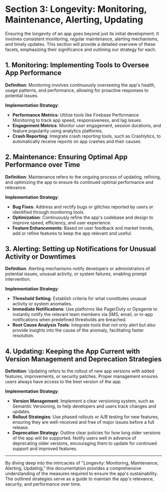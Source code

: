# Section 3: Longevity: Monitoring, Maintenance, Alerting, Updating

Ensuring the longevity of an app goes beyond just its initial development. It involves consistent monitoring, regular maintenance, alerting mechanisms, and timely updates. This section will provide a detailed overview of these facets, emphasizing their significance and outlining our strategy for each.

## **1. Monitoring: Implementing Tools to Oversee App Performance**

**Definition**:
Monitoring involves continuously overseeing the app's health, usage patterns, and performance, allowing for proactive responses to potential issues.

**Implementation Strategy**:

- **Performance Metrics**: Utilize tools like Firebase Performance Monitoring to track app speed, responsiveness, and lag issues.
- **Engagement Metrics**: Monitor user engagement, session durations, and feature popularity using analytics platforms.
- **Crash Reporting**: Integrate crash reporting tools, such as Crashlytics, to automatically receive reports on app crashes and their causes.

## **2. Maintenance: Ensuring Optimal App Performance over Time**

**Definition**:
Maintenance refers to the ongoing process of updating, refining, and optimizing the app to ensure its continued optimal performance and relevance.

**Implementation Strategy**:

- **Bug Fixes**: Address and rectify bugs or glitches reported by users or identified through monitoring tools.
- **Optimization**: Continuously refine the app's codebase and design to improve speed, efficiency, and user experience.
- **Feature Enhancements**: Based on user feedback and market trends, add or refine features to keep the app relevant and useful.

## **3. Alerting: Setting up Notifications for Unusual Activity or Downtimes**

**Definition**:
Alerting mechanisms notify developers or administrators of potential issues, unusual activity, or system failures, enabling prompt intervention.

**Implementation Strategy**:

- **Threshold Setting**: Establish criteria for what constitutes unusual activity or system anomalies.
- **Immediate Notifications**: Use platforms like PagerDuty or Opsgenie to instantly notify the relevant team members via SMS, email, or in-app notifications when predefined thresholds are breached.
- **Root Cause Analysis Tools**: Integrate tools that not only alert but also provide insights into the cause of the anomaly, facilitating faster resolution.

## **4. Updating: Keeping the App Current with Version Management and Deprecation Strategies**

**Definition**:
Updating refers to the rollout of new app versions with added features, improvements, or security patches. Proper management ensures users always have access to the best version of the app.

**Implementation Strategy**:

- **Version Management**: Implement a clear versioning system, such as Semantic Versioning, to help developers and users track changes and updates.
- **Rollout Strategies**: Use phased rollouts or A/B testing for new features, ensuring they are well-received and free of major issues before a full release.
- **Deprecation Strategy**: Outline clear policies for how long older versions of the app will be supported. Notify users well in advance of deprecating older versions, encouraging them to update for continued support and improved features.

---

By diving deep into the intricacies of "Longevity: Monitoring, Maintenance, Alerting, Updating," this documentation provides a comprehensive understanding of the measures required to ensure the app's sustainability. The outlined strategies serve as a guide to maintain the app's relevance, security, and performance over time.
